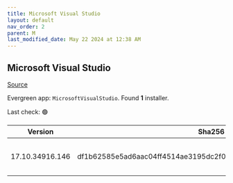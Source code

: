 ```yaml
---
title: Microsoft Visual Studio
layout: default
nav_order: 2
parent: M
last_modified_date: May 22 2024 at 12:38 AM
---
```


## Microsoft Visual Studio

[Source](https://visualstudio.microsoft.com/)

Evergreen app: `MicrosoftVisualStudio`. Found **1** installer.

Last check: 🟢

| Version         | Sha256                                                           | Size    | URI                                                                                                                                                                                                                                                                                                                                                      |
| --------------- | ---------------------------------------------------------------- | ------- | -------------------------------------------------------------------------------------------------------------------------------------------------------------------------------------------------------------------------------------------------------------------------------------------------------------------------------------------------------- |
| 17.10.34916.146 | df1b62585e5ad6aac04ff4514ae3195dc2f0c22ede2ca02a03cdc16c767c93dd | 4002688 | [https://download.visualstudio.microsoft.com/download/pr/4bc0c2da-4e6d-4a88-9eaa-0748022737fb/df1b62585e5ad6aac04ff4514ae3195dc2f0c22ede2ca02a03cdc16c767c93dd/vs_Setup.exe](https://download.visualstudio.microsoft.com/download/pr/4bc0c2da-4e6d-4a88-9eaa-0748022737fb/df1b62585e5ad6aac04ff4514ae3195dc2f0c22ede2ca02a03cdc16c767c93dd/vs_Setup.exe) |
